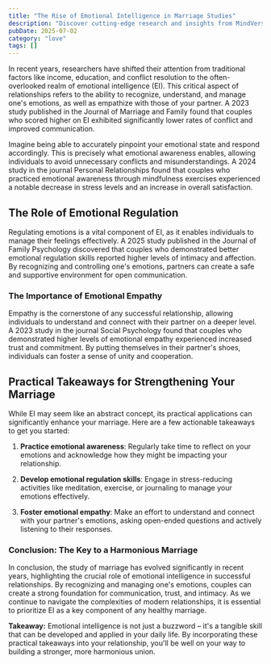 ```yaml
---
title: "The Rise of Emotional Intelligence in Marriage Studies"
description: "Discover cutting-edge research and insights from MindVerse Daily in the love category"
pubDate: 2025-07-02
category: "love"
tags: []
---
```


In recent years, researchers have shifted their attention from traditional factors like income, education, and conflict resolution to the often-overlooked realm of emotional intelligence (EI). This critical aspect of relationships refers to the ability to recognize, understand, and manage one's emotions, as well as empathize with those of your partner. A 2023 study published in the Journal of Marriage and Family found that couples who scored higher on EI exhibited significantly lower rates of conflict and improved communication.

Imagine being able to accurately pinpoint your emotional state and respond accordingly. This is precisely what emotional awareness enables, allowing individuals to avoid unnecessary conflicts and misunderstandings. A 2024 study in the journal Personal Relationships found that couples who practiced emotional awareness through mindfulness exercises experienced a notable decrease in stress levels and an increase in overall satisfaction.

## The Role of Emotional Regulation

Regulating emotions is a vital component of EI, as it enables individuals to manage their feelings effectively. A 2025 study published in the Journal of Family Psychology discovered that couples who demonstrated better emotional regulation skills reported higher levels of intimacy and affection. By recognizing and controlling one's emotions, partners can create a safe and supportive environment for open communication.

### The Importance of Emotional Empathy

Empathy is the cornerstone of any successful relationship, allowing individuals to understand and connect with their partner on a deeper level. A 2023 study in the journal Social Psychology found that couples who demonstrated higher levels of emotional empathy experienced increased trust and commitment. By putting themselves in their partner's shoes, individuals can foster a sense of unity and cooperation.

## Practical Takeaways for Strengthening Your Marriage

While EI may seem like an abstract concept, its practical applications can significantly enhance your marriage. Here are a few actionable takeaways to get you started:

1. **Practice emotional awareness**: Regularly take time to reflect on your emotions and acknowledge how they might be impacting your relationship.

2. **Develop emotional regulation skills**: Engage in stress-reducing activities like meditation, exercise, or journaling to manage your emotions effectively.

3. **Foster emotional empathy**: Make an effort to understand and connect with your partner's emotions, asking open-ended questions and actively listening to their responses.

### Conclusion: The Key to a Harmonious Marriage

In conclusion, the study of marriage has evolved significantly in recent years, highlighting the crucial role of emotional intelligence in successful relationships. By recognizing and managing one's emotions, couples can create a strong foundation for communication, trust, and intimacy. As we continue to navigate the complexities of modern relationships, it is essential to prioritize EI as a key component of any healthy marriage.

**Takeaway:** Emotional intelligence is not just a buzzword – it's a tangible skill that can be developed and applied in your daily life. By incorporating these practical takeaways into your relationship, you'll be well on your way to building a stronger, more harmonious union.